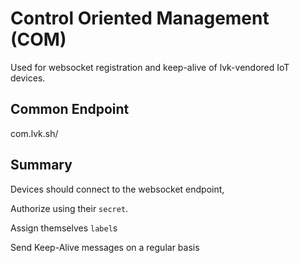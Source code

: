 # Control Oriented Management (COM)

Used for websocket registration and keep-alive of lvk-vendored IoT devices.

## Common Endpoint

com.lvk.sh/

## Summary

Devices should connect to the websocket endpoint,

Authorize using their ``secret``.

Assign themselves ``label``s

Send Keep-Alive messages on a regular basis
